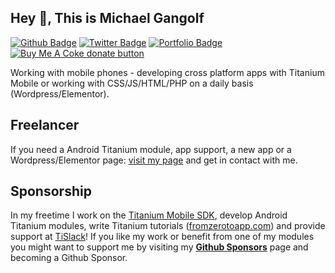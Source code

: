 ## Hey 👋, This is Michael Gangolf
[![Github Badge](https://img.shields.io/badge/-m1ga-grey?style=flat&logo=github&logoColor=white&link=https://github.com/m1ga/)](https://www.github.com/m1ga/) [![Twitter Badge](https://img.shields.io/badge/-michaelgangolf-00acee?style=flat&logo=twitter&logoColor=white&link=https://twitter.com/michaelgangolf/)](https://www.twitter.com/michaelgangolf/) [![Portfolio Badge](https://img.shields.io/badge/portfolio-web-blue?style=flat&link=https://migaweb.de/)](https://migaweb.de/) 
<span class="badge-buymeacoffee"><a href="https://www.buymeacoffee.com/miga" title="donate"><img src="https://img.shields.io/badge/buy%20me%20a%20coke-donate-orange.svg" alt="Buy Me A Coke donate button" /></a></span>

<p>Working with mobile phones - developing cross platform apps with Titanium Mobile or working with CSS/JS/HTML/PHP on a daily basis (Wordpress/Elementor).</p>

## Freelancer

If you need a Android Titanium module, app support, a new app or a Wordpress/Elementor page: [visit my page](https://migaweb.de) and get in contact with me.

## Sponsorship

In my freetime I work on the [Titanium Mobile SDK](https://github.com/tidev/titanium_mobile), develop Android Titanium modules, write Titanium tutorials ([fromzerotoapp.com](fromzerotoapp.com)) and provide support at [TiSlack](https://tidev.slack.com/)! If you like my work or benefit from one of my modules you might want to support me by visiting my <b>[Github Sponsors](https://github.com/sponsors/m1ga)</b> page and becoming a Github Sponsor.
